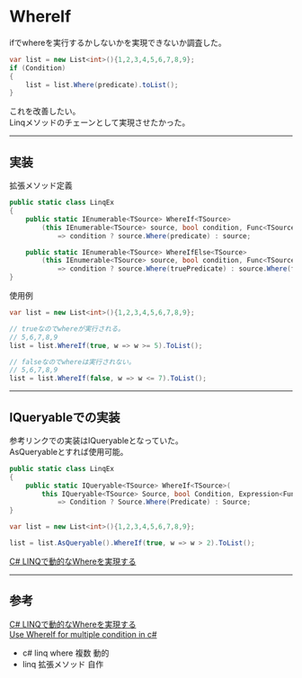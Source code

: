 # WhereIf

ifでwhereを実行するかしないかを実現できないか調査した。  

``` cs
var list = new List<int>(){1,2,3,4,5,6,7,8,9};
if (Condition)
{
    list = list.Where(predicate).toList();
}
```

これを改善したい。  
Linqメソッドのチェーンとして実現させたかった。  

---

## 実装

拡張メソッド定義

``` cs
public static class LinqEx
{
    public static IEnumerable<TSource> WhereIf<TSource>
        (this IEnumerable<TSource> source, bool condition, Func<TSource, bool> predicate)
            => condition ? source.Where(predicate) : source;

    public static IEnumerable<TSource> WhereIfElse<TSource>
        (this IEnumerable<TSource> source, bool condition, Func<TSource, bool> truePredicate, Func<TSource, bool> falsePredicate)
            => condition ? source.Where(truePredicate) : source.Where(falsePredicate);
}
```

使用例

``` cs
var list = new List<int>(){1,2,3,4,5,6,7,8,9};

// trueなのでwhereが実行される。
// 5,6,7,8,9
list = list.WhereIf(true, w => w >= 5).ToList();

// falseなのでwhereは実行されない。
// 5,6,7,8,9
list = list.WhereIf(false, w => w <= 7).ToList();
```

---

## IQueryableでの実装

参考リンクでの実装はIQueryableとなっていた。  
AsQueryableとすれば使用可能。  

``` cs
public static class LinqEx
{
    public static IQueryable<TSource> WhereIf<TSource>(
        this IQueryable<TSource> Source, bool Condition, Expression<Func<TSource, bool>> Predicate)
            => Condition ? Source.Where(Predicate) : Source;
}
```

``` cs
var list = new List<int>(){1,2,3,4,5,6,7,8,9};

list = list.AsQueryable().WhereIf(true, w => w > 2).ToList();
```

[C# LINQで動的なWhereを実現する](https://heinlein.hatenablog.com/entry/2018/08/15/101552)  

---

## 参考

[C# LINQで動的なWhereを実現する](https://heinlein.hatenablog.com/entry/2018/08/15/101552)  
[Use WhereIf for multiple condition in c#](https://stackoverflow.com/questions/61269629/use-whereif-for-multiple-condition-in-c-sharp)  

- c# linq where 複数 動的  
- linq 拡張メソッド 自作  
